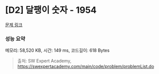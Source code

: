# [D2] 달팽이 숫자 - 1954 

[문제 링크](https://swexpertacademy.com/main/code/problem/problemDetail.do?contestProbId=AV5PobmqAPoDFAUq) 

### 성능 요약

메모리: 58,520 KB, 시간: 149 ms, 코드길이: 618 Bytes



> 출처: SW Expert Academy, https://swexpertacademy.com/main/code/problem/problemList.do